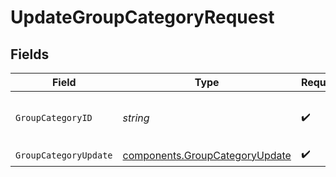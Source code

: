 # UpdateGroupCategoryRequest


## Fields

| Field                                                                            | Type                                                                             | Required                                                                         | Description                                                                      | Example                                                                          |
| -------------------------------------------------------------------------------- | -------------------------------------------------------------------------------- | -------------------------------------------------------------------------------- | -------------------------------------------------------------------------------- | -------------------------------------------------------------------------------- |
| `GroupCategoryID`                                                                | *string*                                                                         | :heavy_check_mark:                                                               | N/A                                                                              | e0a311fa-f7b2-4f9e-89a9-db517b9c6b90                                             |
| `GroupCategoryUpdate`                                                            | [components.GroupCategoryUpdate](../../models/components/groupcategoryupdate.md) | :heavy_check_mark:                                                               | N/A                                                                              |                                                                                  |